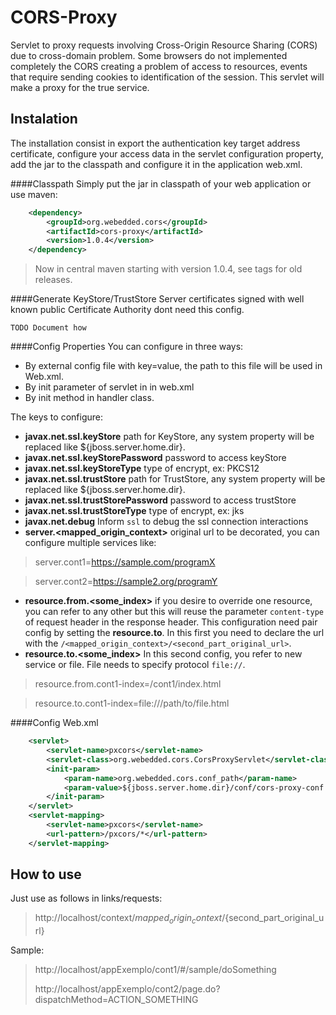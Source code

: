 CORS-Proxy
=================
Servlet to proxy requests involving Cross-Origin Resource Sharing (CORS) due to cross-domain problem. Some browsers do not implemented completely the CORS creating a problem of access to resources, events that require sending cookies to identification of the session. This servlet will make a proxy for the true service.

Instalation
--------------------
The installation consist in export the authentication key target address certificate, configure your access data in the servlet configuration property, add the jar to the classpath and configure it in the application web.xml.

####Classpath
Simply put the jar in classpath of your web application or use maven:

```xml
	<dependency>
		<groupId>org.webedded.cors</groupId>
		<artifactId>cors-proxy</artifactId>
		<version>1.0.4</version>
	</dependency>
```


> Now in central maven starting with version 1.0.4, see tags for old releases.

####Generate KeyStore/TrustStore
Server certificates signed with well known public Certificate Authority dont need this config.

`TODO Document how`

####Config Properties
You can configure in three ways:

- By external config file with key=value, the path to this file will be used in Web.xml.
- By init parameter of servlet in in web.xml
- By init method in handler class.

The keys to configure:

- **javax.net.ssl.keyStore** path for KeyStore, any system property will be replaced like ${jboss.server.home.dir}.
- **javax.net.ssl.keyStorePassword** password to access keyStore
- **javax.net.ssl.keyStoreType** type of encrypt, ex: PKCS12
- **javax.net.ssl.trustStore** path for TrustStore, any system property will be replaced like ${jboss.server.home.dir}.
- **javax.net.ssl.trustStorePassword** password to access trustStore
- **javax.net.ssl.trustStoreType** type of encrypt, ex: jks
- **javax.net.debug** Inform `ssl` to debug the ssl connection interactions
- **server.<mapped_origin_context>** original url to be decorated, you can configure multiple services like:

> server.cont1=https://sample.com/programX

> server.cont2=https://sample2.org/programY

- **resource.from.<some_index>** if you desire to override one resource, you can refer to any other but this will reuse the parameter `content-type` of request header in the response header. This configuration need pair config by setting the **resource.to**. In this first you need to declare the url with the `/<mapped_origin_context>/<second_part_original_url>`.
- **resource.to.<some_index>**  In this second config, you refer to new service or file. File needs to specify protocol `file://`.

> resource.from.cont1-index=/cont1/index.html

> resource.to.cont1-index=file:///path/to/file.html

####Config Web.xml
```xml
	<servlet>
		<servlet-name>pxcors</servlet-name>
		<servlet-class>org.webedded.cors.CorsProxyServlet</servlet-class>
		<init-param>
			<param-name>org.webedded.cors.conf_path</param-name>
			<param-value>${jboss.server.home.dir}/conf/cors-proxy-conf.properties</param-value>
		</init-param>
	</servlet>
	<servlet-mapping>
		<servlet-name>pxcors</servlet-name>
		<url-pattern>/pxcors/*</url-pattern>
	</servlet-mapping>
```


How to use
--------------------
Just use as follows in links/requests:

> http://localhost/context/${mapped_origin_context}/${second_part_original_url}

Sample:

> http://localhost/appExemplo/cont1/#/sample/doSomething
>
> http://localhost/appExemplo/cont2/page.do?dispatchMethod=ACTION_SOMETHING
